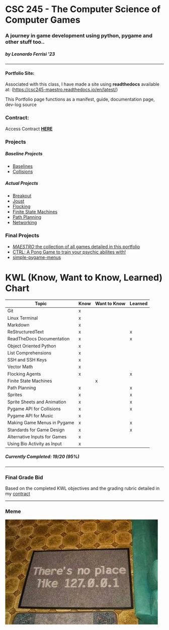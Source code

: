 # CSC 245 - The Computer Science of Computer Games
### A journey in game development using python, pygame and other stuff too..
##### **by** *Leonardo Ferrisi* '23

---------------------------

#### Portfolio Site:

Associated with this class, I have made a site using **readthedocs**
available at: (https://csc245-maestro.readthedocs.io/en/latest/)

This Portfolio page functions as a manifest, guide, documentation page, dev-log source

### Contract:

Access Contract [**HERE**](./portfolio/contract.md)

### Projects

##### Baseline Projects

- [Baselines](portfolio\projects\project-1-baselines)
- [Collisions](portfolio\projects\project-3-collisions)

##### Actual Projects

- [Breakout](portfolio\projects\project-2-breakout)
- [Joust](portfolio\projects\project-4-joust)
- [Flocking](portfolio\projects\project-5-flocking)
- [Finite State Machines](portfolio\projects\project-6-fsm)
- [Path Planning](portfolio\projects\project-7-astar)
- [Networking](portfolio\projects\project-8-networking)

### Final Projects

- [*MAESTRO* the collection of all games detailed in this portfolio](https://csc245-maestro.readthedocs.io/en/latest/maestro.html)
- [CTRL: A Pong Game to train your psychic abilites with!](games\ctrl)
- [simple-pygame-menus](https://github.com/LeonardoFerrisi/simplepygamemenus-gitrepo)

# KWL (Know, Want to Know, Learned) Chart

| Topic                       | Know    | Want to Know | Learned |
| ----------------------------| ------- | ------------ | ------- |
| Git                         |    x    |              |         |
| Linux  Terminal             |    x    |              |         |
| Markdown                    |    x    |              |         |
| ReStructuredText            |    x    |              |    x    |
| ReadTheDocs Documentation   |    x    |              |    x    |
| Object Oriented Python      |    x    |              |         |
| List Comprehensions         |    x    |              |         |
| SSH and SSH Keys            |    x    |              |         |
| Vector Math                 |    x    |              |         |
| Flocking Agents             |    x    |              |    x    |
| Finite State Machines       |         |       x      |         |
| Path Planning               |    x    |              |    x    |
| Sprites                     |    x    |              |    x    |
| Sprite Sheets and Animation |    x    |              |    x    |
| Pygame API for Collisions   |    x    |              |    x    |
| Pygame API for Music        |    x    |              |         |
| Making Game Menus in Pygame |    x    |              |    x    |
| Standards for Game Design   |    x    |              |    x    |
| Alternative Inputs for Games|    x    |              |         |
| Using Bio Activity as Input |    x    |              |         |

##### Currently Completed: 19/20 (**95%**)

---------------------------------

### Final Grade Bid

Based on the completed KWL objectives and the grading rubric detailed in my [contract](./portfolio/contract.md)

----------------

### Meme 
![Game Dev Meme](./assets/meme.jpg "No place like home")